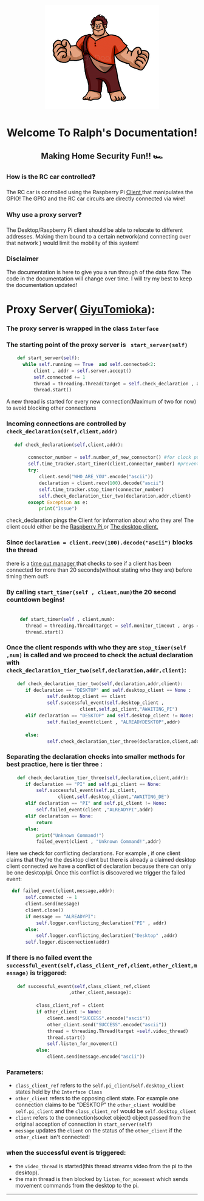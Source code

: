 <h1 align = "center"  > <img  width = "300px" src = "https://github.com/RonaldColyar/Ralph/blob/main/Documentation/Ralph.png" /> </h1>
<h1 align = "center"> Welcome To Ralph's Documentation!</h1>
<h2 align = "center"> Making Home Security Fun!! 🏎️ </h2>


### How is the RC car controlled❓
<p> The RC car is controlled using the Raspberry Pi <a href = "https://github.com/RonaldColyar/Ralph/tree/main/DemonSlayerCorps" >Client <a/> that manipulates the 
  GPIO! The GPIO and the RC car circuits are directly connected via wire! </p>

### Why use a proxy server❓
<p> The Desktop/Raspberry Pi client should be able to 
  relocate to different addresses. Making them bound to a certain network(and connecting over that network )
  would limit the mobility of this system! 
</p>


### Disclaimer

<p> The documentation is here to give you a run through of the data flow. The code in the documentation will change over time. I will try my best to keep the documentation updated!</p>




# Proxy Server( [GiyuTomioka](https://github.com/RonaldColyar/Ralph/tree/main/GiyuTomioka)):
### The proxy server is wrapped in the class `Interface`
### The starting point of the proxy server is ` start_server(self)`
  ```python 
      def start_server(self):
        while self.running == True  and self.connected<2:
            client , addr = self.server.accept()
            self.connected += 1 
            thread = threading.Thread(target = self.check_declaration , args=(client,addr) )
            thread.start()
  
 ```
 
 <p>A new thread is started for every new connection(Maximum of two for now) to avoid blocking other connections</p>

### Incoming connections are controlled by `check_declaration(self,client,addr)` 
```python
   def check_declaration(self,client,addr):

        connector_number = self.number_of_new_connector() #for clock purposes
        self.time_tracker.start_timer(client,connector_number) #prevent blocking!
        try:
            client.send("WHO_ARE_YOU".encode("ascii"))
            declaration = client.recv(100).decode("ascii")
            self.time_tracker.stop_timer(connector_number)
            self.check_declaration_tier_two(declaration,addr,client)
        except Exception as e:
            print("Issue")

```
<p> check_declaration pings the Client for information about who they are!
  The client could either be the <a href = "https://github.com/RonaldColyar/Ralph/tree/main/DemonSlayerCorps" >Raspberry Pi <a/> or <a href = "https://github.com/RonaldColyar/Ralph/tree/main/TanjiroKamado" >The desktop client. <a/>  
  </p>  
  
 ### Since   `declaration = client.recv(100).decode("ascii")` blocks the thread  
 
 <p> there is a <a href = "https://github.com/RonaldColyar/Ralph/blob/main/GiyuTomioka/TimeoutManager.py"> time out manager </a> that checks to see if a client has been connected for more than 20 seconds(without stating who they are) before timing them out!: </p> 
 
 ### By calling  `start_timer(self , client,num)`the 20 second  countdown begins! 
 
 ```python
 
      def start_timer(self , client,num):
        thread = threading.Thread(target = self.monitor_timeout , args = (client,num))
        thread.start()
 ```
 ### Once the client responds with who they are `stop_timer(self ,num)` is called and we proceed to check the actual declaration with  `check_declaration_tier_two(self,declaration,addr,client)`:
 
 
 ```python
     def check_declaration_tier_two(self,declaration,addr,client):
        if declaration == "DESKTOP" and self.desktop_client == None :
                self.desktop_client == client 
                self.successful_event(self.desktop_client ,
                            client,self.pi_client,"AWAITING_PI") 
        elif declaration == "DESKTOP" and self.desktop_client != None:
                self.failed_event(client , "ALREADYDESKTOP",addr)

        else:
                self.check_declaration_tier_three(declaration,client,addr)
 
 ```
 
 ### Separating the declaration checks into smaller methods for best practice, here is tier three :
 
 ```python
     def check_declaration_tier_three(self,declaration,client,addr):
        if declaration == "PI" and self.pi_client == None:
            self.successful_event(self.pi_client,
                    client,self.desktop_client,"AWAITING_DE") 
        elif declaration == "PI" and self.pi_client != None:
            self.failed_event(client ,"ALREADYPI",addr)
        elif declaration == None:
            return
        else:
            print("Unknown Command!")
            failed_event(client , "Unknown Command!",addr)
 
 
 ```
  <p>Here we check for  conflicting declarations. For example , if one client claims that they're the desktop client but there is already a claimed desktop client connected we have a conflict of declaration because there can only be one desktop/pi. Once this conflict is discovered we trigger the failed event: </p>
  

 
 
 ```python
   def failed_event(client,message,addr):
        self.connected -= 1
        client.send(message)
        client.close()
        if message == "ALREADYPI":
            self.logger.conflicting_declaration("PI" , addr)
        else:
            self.logger.conflicting_declaration("Desktop" ,addr)
        self.logger.disconnection(addr)

 
 ```
 
 
 
 ### If there is no failed event the ` successful_event(self,class_client_ref,client,other_client,message)` is triggered: 

 
 ```python
     def successful_event(self,class_client_ref,client
                        ,other_client,message):

            class_client_ref = client
            if other_client != None: 
                client.send("SUCCESS".encode("ascii"))
                other_client.send("SUCCESS".encode("ascii"))
                thread = threading.Thread(target =self.video_thread)
                thread.start()
                self.listen_for_movement()
            else:
                client.send(message.encode("ascii"))
 ```
 
  ### Parameters:
  
  -  `class_client_ref` refers to  the  `self.pi_client`/`self.desktop_client ` states held by the `Interface Class`
  - `other_client` refers to the opposing client state. For example one connection claims to be "DESKTOP" the `other_client `would be  `self.pi_client` and the  `class_client_ref` would be `self.desktop_client` 
  - `client` refers to the connection(socket object) object passed from the original acception of connection in `start_server(self)`
  -  `message` updates the `client` on the status of the `other_client` if the `other_client` isn't connected! 
  
  
  ### when the successful event is triggered:
 
  - the   `video_thread` is started(this thread streams video from the pi to the desktop).
  - the  main thread is then blocked by  `listen_for_movement` which sends movement commands from the desktop to the pi.
 <hr>
